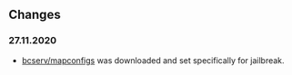 ## Changes

### 27.11.2020
- [bcserv/mapconfigs](https://github.com/bcserv/mapconfigs) was downloaded and set specifically for jailbreak.